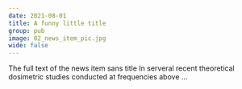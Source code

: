 ```yaml
---
date: 2021-08-01
title: A funny little title
group: pub
image: 02_news_item_pic.jpg
wide: false
---
```

The full text of the news item sans title
In serveral recent theoretical dosimetric studies conducted at frequencies above ... 
